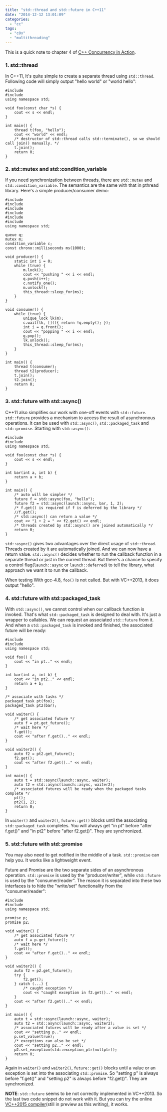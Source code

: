 ```yaml
---
title: "std::thread and std::future in C++11"
date: "2014-12-12 13:01:09"
categories: 
  - "cc"
tags: 
  - "c0x"
  - "multithreading"
---
```


This is a quick note to chapter 4 of [C++ Concurrency in Action](http://www.amazon.com/C-Concurrency-Action-Practical-Multithreading/dp/1933988770/).

### 1. std::thread

In C++11, It's quite simple to create a separate thread using `std::thread`. Following code will simply output "hello world" or "world hello":

```
#include 
#include 
using namespace std;

void foo(const char *s) {
    cout << s << endl;
}

int main() {
    thread t(foo, "hello");
    cout << "world" << endl;
    /* destructor of std::thread calls std::terminate(), so we should call join() manually. */
    t.join();
    return 0;
}
```

### 2. std::mutex and std::condition_variable

If you need synchronization between threads, there are `std::mutex` and `std::condition_variable`. The semantics are the same with that in pthread library. Here's a simple producer/consumer demo:

```
#include 
#include 
#include 
#include 
#include 
#include 
using namespace std;

queue q;
mutex m;
condition_variable c;
const chrono::milliseconds ms(1000);

void producer() {
    static int i = 0;
    while (true) {
        m.lock();
        cout << "pushing " << i << endl;
        q.push(i++);
        c.notify_one();
        m.unlock();
        this_thread::sleep_for(ms);
    }
}

void consumer() {
    while (true) {
        unique_lock lk(m);
        c.wait(lk, [](){ return !q.empty(); });
        int i = q.front();
        cout << "popping " << i << endl;
        q.pop();
        lk.unlock();
        this_thread::sleep_for(ms);
    }
}

int main() {
    thread t(consumer);
    thread t2(producer);
    t.join();
    t2.join();
    return 0;
}
```

### 3. std::future with std::async()

C++11 also simplifies our work with one-off events with `std::future`. `std::future` provides a mechanism to access the result of asynchronous operations. It can be used with `std::async()`, `std::packaged_task` and `std::promise`. Starting with `std::async()`:

```
#include 
#include 
using namespace std;

void foo(const char *s) {
    cout << s << endl;
}

int bar(int a, int b) {
    return a + b;
}

int main() {
    /* auto will be simpler */
    future f = std::async(foo, "hello");
    future f2 = std::async(launch::async, bar, 1, 2);
    /* f.get() is required if f is deferred by the library */
    //f.get();
    /* std::async() can return a value */
    cout << "1 + 2 = " << f2.get() << endl;
    /* threads created by std::async() are joined automatically */
    return 0;
}
```

`std::async()` gives two advantages over the direct usage of `std::thread`. Threads created by it are automatically joined. And we can now have a return value. `std::async()` decides whether to run the callback function in a separate thread or just in the current thread. But there's a chance to specify a control flag(`launch::async` or `launch::deferred`) to tell the library, what approach we want it to run the callback.

When testing With gcc-4.8, `foo()` is not called. But with VC++2013, it does output "hello".

### 4. std::future with std::packaged_task

With `std::async()`, we cannot control when our callback function is invoked. That's what `std::packaged_task` is designed to deal with. It's just a wrapper to callables. We can request an associated `std::future` from it. And when a `std::packaged_task` is invoked and finished, the associated future will be ready:

```
#include 
#include 
using namespace std;

void foo() {
    cout << "in pt.." << endl;
}

int bar(int a, int b) {
    cout << "in pt2.." << endl;
    return a + b;
}

/* associate with tasks */
packaged_task pt(foo);
packaged_task pt2(bar);

void waiter() {
    /* get associated future */
    auto f = pt.get_future();
    /* wait here */
    f.get();
    cout << "after f.get().." << endl;
}

void waiter2() {
    auto f2 = pt2.get_future();
    f2.get();
    cout << "after f2.get().." << endl;
}

int main() {
    auto t = std::async(launch::async, waiter);
    auto t2 = std::async(launch::async, waiter2);
    /* associated futures will be ready when the packaged tasks complete */
    pt();
    pt2(1, 2);
    return 0;
}
```

In `waiter()` and `waiter2()`, `future::get()` blocks until the associating `std::packaged_task` completes. You will always get "in pt" before "after f.get()" and "in pt2" before "after f2.get()". They are synchronized.

### 5. std::future with std::promise

You may also need to get notified in the middle of a task. `std::promise` can help you. It works like a lightweight event.

Future and Promise are the two separate sides of an asynchronous operation. `std::promise` is used by the "producer/writer", while `std::future` is used by the "consumer/reader". The reason it is separated into these two interfaces is to hide the "write/set" functionality from the "consumer/reader":

```
#include 
#include 
using namespace std;

promise p;
promise p2;

void waiter() {
    /* get associated future */
    auto f = p.get_future();
    /* wait here */
    f.get();
    cout << "after f.get().." << endl;
}

void waiter2() {
    auto f2 = p2.get_future();
    try {
        f2.get();
    } catch (...) {
        /* caught exception */
        cout << "caught exception in f2.get().." << endl;
    }
    cout << "after f2.get().." << endl;
}

int main() {
    auto t = std::async(launch::async, waiter);
    auto t2 = std::async(launch::async, waiter2);
    /* associated futures will be ready after a value is set */
    cout << "setting p.." << endl;
    p.set_value(true);
    /* exceptions can also be set */
    cout << "setting p2.." << endl;
    p2.set_exception(std::exception_ptr(nullptr));
    return 0;
}
```

Again in `waiter()` and `waiter2()`, `future::get()` blocks until a value or an exception is set into the associating `std::promise`. So "setting p" is always before "f.get()" and "setting p2" is always before "f2.get()". They are synchronized.

**NOTE**: `std::future` seems to be not correctly implemented in VC++2013. So the last two code snippet do not work with it. But you can try the online [VC++2015 compiler](http://webcompiler.cloudapp.net/)(still in preview as this writing), it works.
